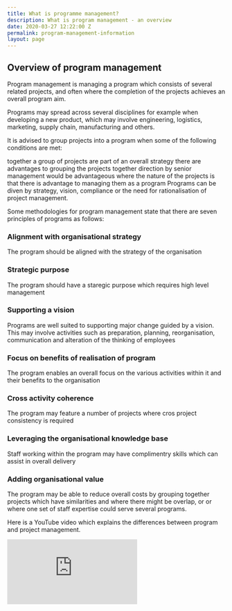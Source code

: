 ```yaml
---
title: What is programme management?
description: What is program management - an overview
date: 2020-03-27 12:22:00 Z
permalink: program-management-information
layout: page
---
```


## Overview of program management
Program management is managing a program which consists of several related projects, and often where the completion of the projects achieves an overall program aim.

Programs may spread across several disciplines for example when developing a new product, which may involve engineering, logistics, marketing, supply chain, manufacturing and others.

It is advised to group projects into a program when some of the following conditions are met:

together a group of projects are part of an overall strategy
there are advantages to grouping the projects together
direction by senior management would be advantageous
where the nature of the projects is that there is advantage to managing them as a program
Programs can be diven by strategy, vision, compliance or the need for rationalisation of project management.

Some methodologies for program management state that there are seven principles of programs as follows:

### Alignment with organisational strategy
The program should be aligned with the strategy of the organisation

### Strategic purpose
The program should have a staregic purpose which requires high level management

### Supporting a vision
Programs are well suited to supporting major change guided by a vision. This may involve activities such as preparation, planning, reorganisation, communication and alteration of the thinking of employees

### Focus on benefits of realisation of program
The program enables an overall focus on the various activities within it and their benefits to the organisation

### Cross activity coherence
The program may feature a number of projects where cros project consistency is required

### Leveraging the organisational knowledge base
Staff working within the program may have complimentry skills which can assist in overall delivery

### Adding organisational value
The program may be able to reduce overall costs by grouping together projects which have similarities and where there might be overlap, or or where one set of staff expertise could serve several programs.

Here is a YouTube video which explains the differences between program and project management.

<div class="embed-responsive embed-responsive-16by9">
    <iframe class="embed-responsive-item" src="https://www.youtube.com/embed/XyT1wzkfgok" frameborder="0" allow="accelerometer; autoplay; encrypted-media; gyroscope; picture-in-picture" allowfullscreen></iframe>
</div>